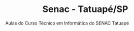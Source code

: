 <h1 align="center">Senac - Tatuapé/SP</h1>
  
Aulas do Curso Técnico em Informática do SENAC Tatuapé
